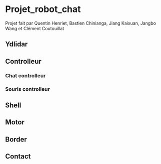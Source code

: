 # Projet_robot_chat

Projet fait par Quentin Henriet, Bastien Chinianga, Jiang Kaixuan, Jangbo Wang et Clément Coutouillat

## Ydlidar

## Controlleur

### Chat controlleur

### Souris controlleur

## Shell

## Motor

## Border

## Contact

